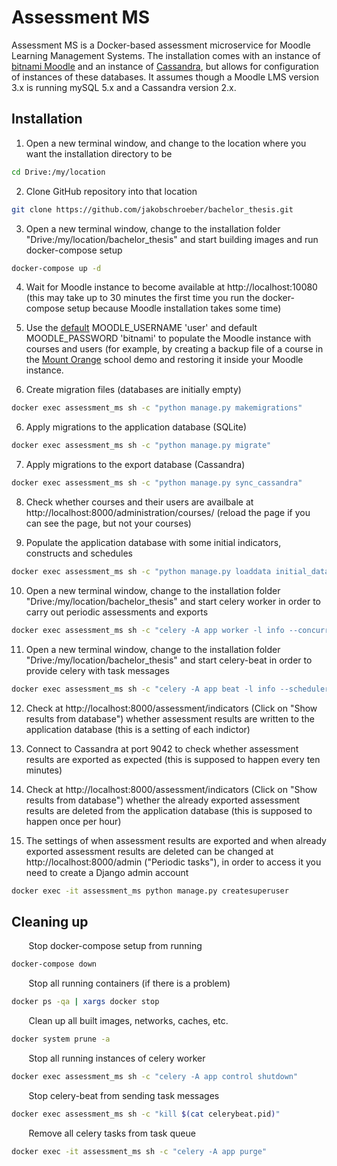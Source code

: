 # Assessment MS

Assessment MS is a Docker-based assessment microservice for Moodle Learning Management Systems. The installation comes with an instance of [bitnami Moodle](https://hub.docker.com/r/bitnami/moodle/) and an instance of [Cassandra](https://hub.docker.com/_/cassandra), but allows for configuration of instances of these databases. It assumes though a Moodle LMS version 3.x is running mySQL 5.x and a Cassandra version 2.x.

## Installation

1. Open a new terminal window, and change to the location where you want the installation directory to be

```bash
cd Drive:/my/location
```

2. Clone GitHub repository into that location

```bash
git clone https://github.com/jakobschroeber/bachelor_thesis.git
```

3. Open a new terminal window, change to the installation folder "Drive:/my/location/bachelor_thesis" and start building images and run docker-compose setup

```bash
docker-compose up -d
```

4. Wait for Moodle instance to become available at http://localhost:10080 (this may take up to 30 minutes the first time you run the docker-compose setup because Moodle installation takes some time)

5. Use the [default](https://hub.docker.com/r/bitnami/moodle/) MOODLE_USERNAME 'user' and default MOODLE_PASSWORD 'bitnami' to populate the Moodle instance with courses and users (for example, by creating a backup file of a course in the [Mount Orange](https://school.moodledemo.net/) school demo and restoring it inside your Moodle instance.

6. Create migration files (databases are initially empty)

```bash
docker exec assessment_ms sh -c "python manage.py makemigrations"
```

6. Apply migrations to the application database (SQLite)

```bash
docker exec assessment_ms sh -c "python manage.py migrate"
```

7. Apply migrations to the export database (Cassandra)

```bash
docker exec assessment_ms sh -c "python manage.py sync_cassandra"
```

8. Check whether courses and their users are availbale at http://localhost:8000/administration/courses/ (reload the page if you can see the page, but not your courses)

9. Populate the application database with some initial indicators, constructs and schedules

```bash
docker exec assessment_ms sh -c "python manage.py loaddata initial_data.json"
```

10. Open a new terminal window, change to the installation folder "Drive:/my/location/bachelor_thesis" and start celery worker in order to carry out periodic assessments and exports

```bash
docker exec assessment_ms sh -c "celery -A app worker -l info --concurrency=1"
```

11. Open a new terminal window, change to the installation folder "Drive:/my/location/bachelor_thesis" and start celery-beat in order to provide celery with task messages

```bash
docker exec assessment_ms sh -c "celery -A app beat -l info --scheduler django_celery_beat.schedulers:DatabaseScheduler"
```

12. Check at http://localhost:8000/assessment/indicators (Click on "Show results from database") whether assessment results are written to the application database (this is a setting of each indictor)

13. Connect to Cassandra at port 9042 to check whether assessment results are exported as expected (this is supposed to happen every ten minutes)

14. Check at http://localhost:8000/assessment/indicators (Click on "Show results from database") whether the already exported assessment results are deleted from the application database (this is supposed to happen once per hour)

15. The settings of when assessment results are exported and when already exported assessment results are deleted can be changed at http://localhost:8000/admin ("Periodic tasks"), in order to access it you need to create a Django admin account

```bash
docker exec -it assessment_ms python manage.py createsuperuser
```


## Cleaning up

&nbsp;&nbsp;&nbsp;&nbsp;&nbsp;&nbsp;&nbsp;Stop docker-compose setup from running

```bash
docker-compose down
```

&nbsp;&nbsp;&nbsp;&nbsp;&nbsp;&nbsp;&nbsp;Stop all running containers (if there is a problem)

```bash
docker ps -qa | xargs docker stop
```

&nbsp;&nbsp;&nbsp;&nbsp;&nbsp;&nbsp;&nbsp;Clean up all built images, networks, caches, etc.

```bash
docker system prune -a
```

&nbsp;&nbsp;&nbsp;&nbsp;&nbsp;&nbsp;&nbsp;Stop all running instances of celery worker

```bash
docker exec assessment_ms sh -c "celery -A app control shutdown"
```

&nbsp;&nbsp;&nbsp;&nbsp;&nbsp;&nbsp;&nbsp;Stop celery-beat from sending task messages

```bash
docker exec assessment_ms sh -c "kill $(cat celerybeat.pid)"
```

&nbsp;&nbsp;&nbsp;&nbsp;&nbsp;&nbsp;&nbsp;Remove all celery tasks from task queue

```bash
docker exec -it assessment_ms sh -c "celery -A app purge"
```